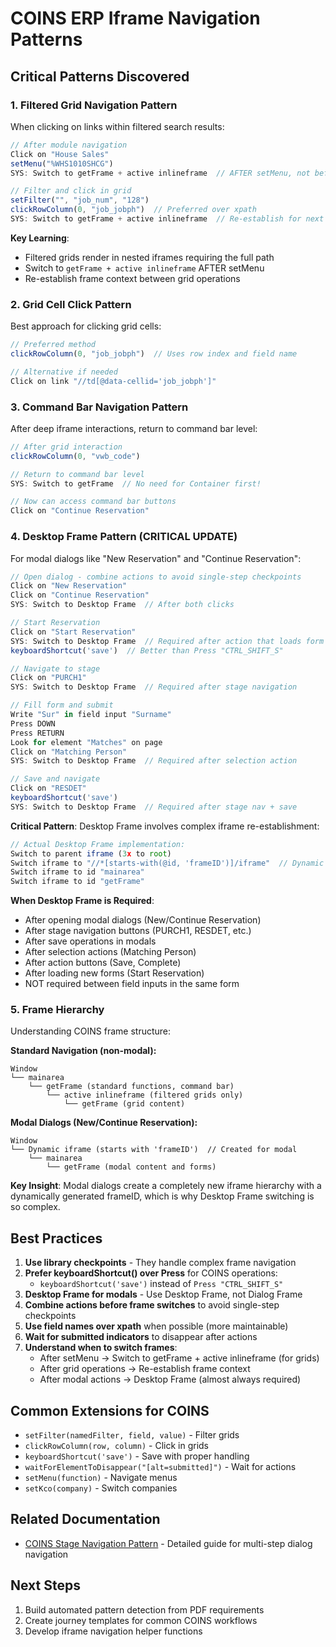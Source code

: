 # COINS ERP Iframe Navigation Patterns

## Critical Patterns Discovered

### 1. Filtered Grid Navigation Pattern
When clicking on links within filtered search results:

```javascript
// After module navigation
Click on "House Sales"
setMenu("%WHS1010SHCG")
SYS: Switch to getFrame + active inlineframe  // AFTER setMenu, not before!

// Filter and click in grid
setFilter("", "job_num", "128")
clickRowColumn(0, "job_jobph")  // Preferred over xpath
SYS: Switch to getFrame + active inlineframe  // Re-establish for next grid operation
```

**Key Learning**: 
- Filtered grids render in nested iframes requiring the full path
- Switch to `getFrame + active inlineframe` AFTER setMenu
- Re-establish frame context between grid operations

### 2. Grid Cell Click Pattern
Best approach for clicking grid cells:
```javascript
// Preferred method
clickRowColumn(0, "job_jobph")  // Uses row index and field name

// Alternative if needed
Click on link "//td[@data-cellid='job_jobph']"
```

### 3. Command Bar Navigation Pattern
After deep iframe interactions, return to command bar level:

```javascript
// After grid interaction
clickRowColumn(0, "vwb_code")

// Return to command bar level
SYS: Switch to getFrame  // No need for Container first!

// Now can access command bar buttons
Click on "Continue Reservation"
```

### 4. Desktop Frame Pattern (CRITICAL UPDATE)
For modal dialogs like "New Reservation" and "Continue Reservation":

```javascript
// Open dialog - combine actions to avoid single-step checkpoints
Click on "New Reservation"
Click on "Continue Reservation"
SYS: Switch to Desktop Frame  // After both clicks

// Start Reservation
Click on "Start Reservation"
SYS: Switch to Desktop Frame  // Required after action that loads form
keyboardShortcut('save')  // Better than Press "CTRL_SHIFT_S"

// Navigate to stage
Click on "PURCH1"
SYS: Switch to Desktop Frame  // Required after stage navigation

// Fill form and submit
Write "Sur" in field input "Surname"
Press DOWN
Press RETURN
Look for element "Matches" on page
Click on "Matching Person"
SYS: Switch to Desktop Frame  // Required after selection action

// Save and navigate
Click on "RESDET"
keyboardShortcut('save')
SYS: Switch to Desktop Frame  // Required after stage nav + save
```

**Critical Pattern**: Desktop Frame involves complex iframe re-establishment:
```javascript
// Actual Desktop Frame implementation:
Switch to parent iframe (3x to root)
Switch iframe to "//*[starts-with(@id, 'frameID')]/iframe"  // Dynamic frame
Switch iframe to id "mainarea"
Switch iframe to id "getFrame"
```

**When Desktop Frame is Required**:
- After opening modal dialogs (New/Continue Reservation)
- After stage navigation buttons (PURCH1, RESDET, etc.)
- After save operations in modals
- After selection actions (Matching Person)
- After action buttons (Save, Complete)
- After loading new forms (Start Reservation)
- NOT required between field inputs in the same form

### 5. Frame Hierarchy
Understanding COINS frame structure:

**Standard Navigation (non-modal):**
```
Window
└── mainarea
    └── getFrame (standard functions, command bar)
        └── active inlineframe (filtered grids only)
            └── getFrame (grid content)
```

**Modal Dialogs (New/Continue Reservation):**
```
Window
└── Dynamic iframe (starts with 'frameID')  // Created for modal
    └── mainarea
        └── getFrame (modal content and forms)
```

**Key Insight**: Modal dialogs create a completely new iframe hierarchy with a dynamically generated frameID, which is why Desktop Frame switching is so complex.

## Best Practices

1. **Use library checkpoints** - They handle complex frame navigation
2. **Prefer keyboardShortcut() over Press** for COINS operations:
   - `keyboardShortcut('save')` instead of `Press "CTRL_SHIFT_S"`
3. **Desktop Frame for modals** - Use Desktop Frame, not Dialog Frame
4. **Combine actions before frame switches** to avoid single-step checkpoints
5. **Use field names over xpath** when possible (more maintainable)
6. **Wait for submitted indicators** to disappear after actions
7. **Understand when to switch frames**:
   - After setMenu → Switch to getFrame + active inlineframe (for grids)
   - After grid operations → Re-establish frame context
   - After modal actions → Desktop Frame (almost always required)

## Common Extensions for COINS

- `setFilter(namedFilter, field, value)` - Filter grids
- `clickRowColumn(row, column)` - Click in grids
- `keyboardShortcut('save')` - Save with proper handling
- `waitForElementToDisappear("[alt=submitted]")` - Wait for actions
- `setMenu(function)` - Navigate menus
- `setKco(company)` - Switch companies

## Related Documentation

- [COINS Stage Navigation Pattern](./COINS_STAGE_NAVIGATION_PATTERN.md) - Detailed guide for multi-step dialog navigation

## Next Steps

1. Build automated pattern detection from PDF requirements
2. Create journey templates for common COINS workflows
3. Develop iframe navigation helper functions
